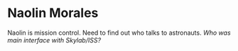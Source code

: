 # Naolin Morales

Naolin is mission control. Need to find out who talks to astronauts. *Who was main interface with Skylab/ISS?*

